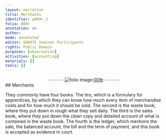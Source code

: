 ```yaml
---
layout: narrative
title: Merchants
identifier: p009r_3
folio: 009r
annotation: no
author:
mode: annotated
editor: GR8975 Seminar Participants
rights: Public Domain
purposes: [observation]
activities: [accounting]
materials: []
tools: []
---
```


 <div class="folio" align="center">- - - - - <a href="http://gallica.bnf.fr/ark:/12148/btv1b9059316c/f22.item" target="_blank"><img src="https://cu-mkp.github.io/GR8975-edition/assets/photo-icon.png" alt="folio image: " style="display:inline-block; margin-bottom:-3px;"/>009r</a> - - - - - </div> 
##  <span class="profession">Merchants</span> 

 
 <span class="activity"></span>  They commonly have four books. The <span class="foreign">tiro</span>, which is a formulary for apprentices, by which they can know how much every item of merchandise costs and for how much it should be sold. The second is the waste book, where they put down in rough what they sell <span class="time">daily</span>. The third is the sales book, where they put down the clean copy and detailed account of what is contained in the waste book. The fourth is the ledger, which mentions the sale, the balanced account, the bill and the term of payment, and this book is accepted as evidence in court. 
 